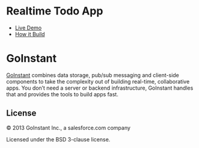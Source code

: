 # Realtime Todo App

- [Live Demo](https://todo.goinstant.com)
- [How it Build](https://goinstant.com/examples/todo)

# GoInstant

[GoInstant](https://goinstant.com) combines data storage, pub/sub messaging and client-side components to take the complexity out of building real-time, collaborative apps. You don’t need a server or backend infrastructure, GoInstant handles that and provides the tools to build apps fast.

## License

&copy; 2013 GoInstant Inc., a salesforce.com company

Licensed under the BSD 3-clause license.
